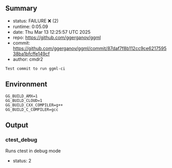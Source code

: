 ## Summary

- status:  FAILURE ❌ (2)
- runtime: 0:05.09
- date:    Thu Mar 13 12:25:57 UTC 2025
- repo:    https://github.com/ggerganov/ggml
- commit:  https://github.com/ggerganov/ggml/commit/87daf7f8b112cc9ce621759538ba1bfcffe149cf
- author:  cmdr2
```
Test commit to run ggml-ci
```

## Environment

```
GG_BUILD_AMX=1
GG_BUILD_CLOUD=1
GG_BUILD_CXX_COMPILER=g++
GG_BUILD_C_COMPILER=gcc
```

## Output

### ctest_debug

Runs ctest in debug mode
- status: 2
```

```

